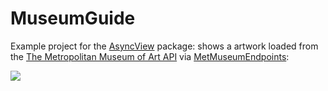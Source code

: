 # MuseumGuide

Example project for the [AsyncView](https://github.com/ralfebert/AsyncView) package: shows a artwork loaded from the [The Metropolitan Museum of Art API](https://metmuseum.github.io/) via [MetMuseumEndpoints](https://github.com/ralfebert/MetMuseumEndpoints/):

<img src="https://box-swiftui-garden.fra1.cdn.digitaloceanspaces.com/museumguide_example.jpg"/>
